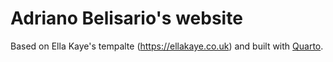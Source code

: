 # Adriano Belisario's website

Based on Ella Kaye's tempalte (<https://ellakaye.co.uk>) and built with [Quarto](https://quarto.org).
